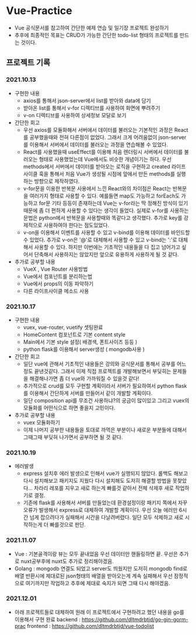 # Vue-Practice
- Vue 공식문서를 참고하여 간단한 예제 연습 및 일기장 프로젝트 완성하기
- 추후에 최종적인 목표는 CRUD가 가능한 간단한 todo-list 형태의 프로젝트를 만드는 것이다.

## 프로젝트 기록
### 2021.10.13
- 구현한 내용
  - axios를 통해서 json-server에서 list를 받아와 data에 담기
  - 받아온 list를 통해서 v-for 디렉티브를 사용하여 화면에 뿌려주기
  - v-on 디렉티브를 사용하여 상세정보 모달로 보기
- 간단한 회고
  - 우선 axios를 모듈화해서 서버에서 데이터를 불러오는 기본적인 과정은 React를 공부했을때와 전혀 다른점이 없었다. 그래서 크게 어려움없이 json-server를 이용해서 서버에서 데이터를 불러오는 과정을 연습해볼 수 있었다.
  - React를 사용했을때 useEffect를 이용해 처음 렌더링시 서버에서 데이터를 불러오는 형태로 사용했었는데 Vue에서도 비슷한 개념이기는 하다. 우선 methods에서 서버에서 데이터를 받아오는 로직을 구현하고 created 라이프사이클 훅을 통해서 처음 Vue가 생성될 시점에 앞에서 만든 methods를 실행하는 방향으로 제작하였다.
  - v-for문을 이용한 반복문 사용에서 느낀 React와의 차이점은 React는 반복문을 여러가지 형태로 사용할 수 있다. 예를들면 map도 가능하고 forEach도 가능하고 for문 기타 등등이 존재하는데 Vue는 v-for라는 딱 정해진 방식이 있기때문에 좀 더 편하게 사용할 수 있다는 생각이 들었다. 실제로 v-for를 사용하는 문법은 python에서 반복문을 사용할때와 똑같다고 생각했다. 추가로 key를 강제적으로 사용하여야 한다는 점도있었다.
  - v-on을 이용해서 이벤트를 사용할 수 있고 v-bind를 이용해 데이터를 바인드할 수 있었다. 추가로 v-on은 '@'로 대체해서 사용할 수 있고 v-bind는 ':'로 대체해서 사용할 수 있다. 하지만 이번에는 기초적인 내용들을 다 집고 넘어가고 싶어서 단축해서 사용하지는 않았지만 앞으로 유용하게 사용하게 될 것 같다.
- 추가로 공부할 내용
  - VueX , Vue Router 사용방법
  - Vue에서 컴포넌트를 분리하는법
  - Vue에서 props의 이동 파악하기
  - 다른 라이프사이클 메소드 사용

### 2021.10.17
- 구현한 내용
  - vuex, vue-router, vuetify 셋팅완료
  - HomeContent 컴포넌트로 기본 content style
  - Main에서 기본 style 설정( 배경색, 폰트사이즈 등등 )
  - python flask를 이용해서 server생성 ( mongodb사용 )
- 간단한 회고
  - 일단 vue에 관해서 기초적인 내용들은 강의와 공식문서를 통해서 공부를 어느정도 끝낸것같다. 그래서 이제 직접 프로젝트를 개발해보면서 부딪히는 문제들을 해결해나가면 좀 더 vue와 가까워질 수 있을것 같다!
  - 추가적으로 crud를 모두 구현할 계획이라서 서버가 필요하여서 python flask를 이용해서 간단하게 서버를 만들어서 같이 개발할 계획이다.
  - 일단 composition api를 무조건 사용하냐?의 궁금이 많이있고 그리고 vuex의 모듈화를 어떤식으로 하면 좋을지 고민이다.
- 추가로 공부할 내용
  - vuex 모듈화하기
  - 이제 나머지 공부한 내용들을 토대로 까먹은 부분이나 새로운 부분들에 대해서 그때그때 부딪혀 나가면서 공부하면 될 것 같다.

### 2021.10.19
- 에러발생
  - express 설치후 에러 발생으로 인해서 vue가 실행되지 않았다. 롤백도 해보고 다시 설치해보고 패키지도 지웠다 다시 설치해도 도저히 해결할 방법을 못찾았다... 차라리 레포를 지우고 새로 하는게 빠를것 같아서 전체 삭제후 새로 작업하기로 결정.
  - 기존에 flask를 사용해서 서버를 만들었는데 환경설정이랑 패키지 쪽에서 자꾸 오류가 발생해서 express로 대체하여 개발할 계획이다. 우선 오늘 에러만 6시간 넘게 잡으려다가 실패해서 시간을 다날려버렸다. 일단 모두 삭제하고 새로 시작하는게 더 빠를것으로 판단.

### 2021.11.07
- Vue : 기본골격이랑 뷰는 모두 끝내었음 우선 데이터만 핸들링하면 끝. 우선은 추가로 nuxt공부후에 nuxt도 추가로 정리해야겠음.
- Golang : mongodb 연결도 되었고 server도 띄웠지만 도저히 mongodb find로 배열 반환시에 제대로된 json형태의 배열을 받아오는게 계속 실패해서 우선 잠정적으로 여기까지만 작업하고 추후에 제대로 숙지가 되면 그때 다시 해야겠음.

### 2021.12.01
- 아래 프로젝트들로 대체하여 원래 이 프로젝트에서 구현하려고 했던 내용을 go를 이용해서 구현 완료
backend : https://github.com/dltmdrbtjd/go-gin-gorm-prac
frontend : https://github.com/dltmdrbtjd/vue-todolist
